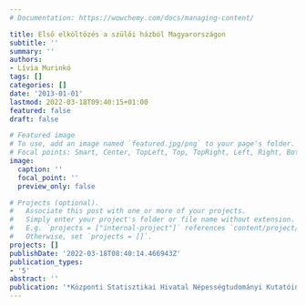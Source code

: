 ```yaml
---
# Documentation: https://wowchemy.com/docs/managing-content/

title: Első elköltözés a szülői házból Magyarországon
subtitle: ''
summary: ''
authors:
- Lívia Murinkó
tags: []
categories: []
date: '2013-01-01'
lastmod: 2022-03-18T09:40:15+01:00
featured: false
draft: false

# Featured image
# To use, add an image named `featured.jpg/png` to your page's folder.
# Focal points: Smart, Center, TopLeft, Top, TopRight, Left, Right, BottomLeft, Bottom, BottomRight.
image:
  caption: ''
  focal_point: ''
  preview_only: false

# Projects (optional).
#   Associate this post with one or more of your projects.
#   Simply enter your project's folder or file name without extension.
#   E.g. `projects = ["internal-project"]` references `content/project/deep-learning/index.md`.
#   Otherwise, set `projects = []`.
projects: []
publishDate: '2022-03-18T08:40:14.466943Z'
publication_types:
- '5'
abstract: ''
publication: '*Központi Statisztikai Hivatal Népességtudományi Kutatóintézet*'
---
```

